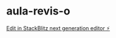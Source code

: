 # aula-revis-o

[Edit in StackBlitz next generation editor ⚡️](https://stackblitz.com/~/github.com/Nicolas1728/aula-revis-o)